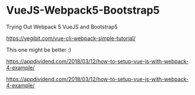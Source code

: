 # VueJS-Webpack5-Bootstrap5
Trying Out Webpack 5 VueJS and Bootstrap5


https://vegibit.com/vue-cli-webpack-simple-tutorial/

This one might be better :)

https://appdividend.com/2018/03/12/how-to-setup-vue-js-with-webpack-4-example/


https://appdividend.com/2018/03/12/how-to-setup-vue-js-with-webpack-4-example/